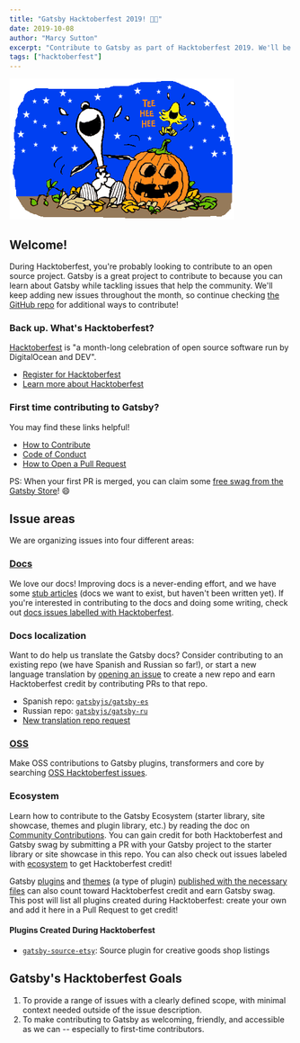 ```yaml
---
title: "Gatsby Hacktoberfest 2019! 🎃👻"
date: 2019-10-08
author: "Marcy Sutton"
excerpt: "Contribute to Gatsby as part of Hacktoberfest 2019. We'll be adding new issues all throughout the month for all experience levels!"
tags: ["hacktoberfest"]
---
```


![Halloween with Snoopy](./snoopy-hacktoberfest.png)

## Welcome!

During Hacktoberfest, you're probably looking to contribute to an open source project. Gatsby is a great project to contribute to because you can learn about Gatsby while tackling issues that help the community. We'll keep adding new issues throughout the month, so continue checking [the GitHub repo](https://github.com/gatsbyjs/gatsby/issues) for additional ways to contribute!

### Back up. What's Hacktoberfest?

[Hacktoberfest](https://hacktoberfest.digitalocean.com/) is "a month-long celebration of open source software run by DigitalOcean and DEV".

- [Register for Hacktoberfest](https://hacktoberfest.digitalocean.com/)
- [Learn more about Hacktoberfest](https://hacktoberfest.digitalocean.com/faq)

### First time contributing to Gatsby?

You may find these links helpful!

- [How to Contribute](https://www.gatsbyjs.org/docs/how-to-contribute/)
- [Code of Conduct](https://www.gatsbyjs.org/contributing/code-of-conduct/)
- [How to Open a Pull Request](https://www.gatsbyjs.org/contributing/how-to-open-a-pull-request/)

PS: When your first PR is merged, you can claim some [free swag from the Gatsby Store](https://www.gatsbyjs.org/contributing/contributor-swag/)! 😄

## Issue areas

We are organizing issues into four different areas:

### [Docs][docs-filter]

We love our docs! Improving docs is a never-ending effort, and we have some [stub articles](https://www.gatsbyjs.org/contributing/stub-list/) (docs we want to exist, but haven't been written yet). If you're interested in contributing to the docs and doing some writing, check out [docs issues labelled with Hacktoberfest][docs-filter].

### Docs localization

Want to do help us translate the Gatsby docs? Consider contributing to an existing repo (we have Spanish and Russian so far!), or start a new language translation by [opening an issue](https://www.gatsbyjs.org/contributing/how-to-file-an-issue/) to create a new repo and earn Hacktoberfest credit by contributing PRs to that repo.

- Spanish repo: [`gatsbyjs/gatsby-es`](https://github.com/gatsbyjs/gatsby-es)
- Russian repo: [`gatsbyjs/gatsby-ru`](https://github.com/gatsbyjs/gatsby-ru)
- [New translation repo request](https://github.com/gatsbyjs/gatsby/issues/new?template=new_translation.md)

### [OSS][oss]

Make OSS contributions to Gatsby plugins, transformers and core by searching [OSS Hacktoberfest issues][oss].

### Ecosystem

Learn how to contribute to the Gatsby Ecosystem (starter library, site showcase, themes and plugin library, etc.) by reading the doc on [Community Contributions](https://www.gatsbyjs.org/contributing/community-contributions/). You can gain credit for both Hacktoberfest and Gatsby swag by submitting a PR with your Gatsby project to the starter library or site showcase in this repo. You can also check out issues labeled with [ecosystem](https://github.com/gatsbyjs/gatsby/issues?utf8=%E2%9C%93&q=is%3Aissue+is%3Aopen+label%3AHacktoberfest+label%3A%F0%9F%8E%AFEcosystem+) to get Hacktoberfest credit!

Gatsby [plugins](https://www.gatsbyjs.org/docs/creating-plugins/) and [themes](https://www.gatsbyjs.org/docs/themes/building-themes/) (a type of plugin) [published with the necessary files](https://www.gatsbyjs.org/contributing/submit-to-plugin-library/) can also count toward Hacktoberfest credit and earn Gatsby swag. This post will list all plugins created during Hacktoberfest: create your own and add it here in a Pull Request to get credit!

#### Plugins Created During Hacktoberfest

- [`gatsby-source-etsy`](https://www.npmjs.com/package/gatsby-source-etsy): Source plugin for creative goods shop listings

## Gatsby's Hacktoberfest Goals

1. To provide a range of issues with a clearly defined scope, with minimal context needed outside of the issue description.
2. To make contributing to Gatsby as welcoming, friendly, and accessible as we can -- especially to first-time contributors.

[docs-filter]: https://github.com/gatsbyjs/gatsby/issues?utf8=%E2%9C%93&q=is%3Aissue+is%3Aopen+label%3A%22Hacktoberfest%22+label%3A%22type%3A+documentation%22
[oss]: https://github.com/gatsbyjs/gatsby/issues?utf8=%E2%9C%93&q=is%3Aissue+is%3Aopen+label%3A%22Hacktoberfest%22+-label%3A%22type%3A+documentation%22+
